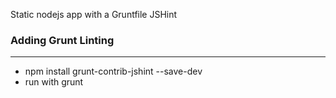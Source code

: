 Static nodejs app with a Gruntfile JSHint

### Adding Grunt Linting
-------------------------------
- npm install grunt-contrib-jshint --save-dev
- run with grunt
